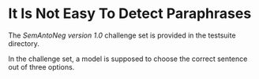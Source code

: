 # It Is Not Easy To Detect Paraphrases

The *SemAntoNeg version 1.0* challenge set is provided in the testsuite directory.

In the challenge set, a model is supposed to choose the correct sentence out of three options.
